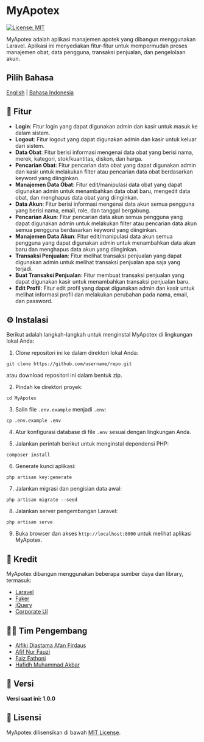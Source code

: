 # MyApotex

[![License: MIT](https://img.shields.io/badge/License-MIT-blue.svg)](https://opensource.org/licenses/MIT)

MyApotex adalah aplikasi manajemen apotek yang dibangun menggunakan Laravel. Aplikasi ini menyediakan fitur-fitur untuk mempermudah proses manajemen obat, data pengguna, transaksi penjualan, dan pengelolaan akun.

## Pilih Bahasa
[English](README.md) | [Bahasa Indonesia](README-ID.md)

## 🌟 Fitur

- **Login**: Fitur login yang dapat digunakan admin dan kasir untuk masuk ke dalam sistem.
- **Logout**: Fitur logout yang dapat digunakan admin dan kasir untuk keluar dari sistem.
- **Data Obat**: Fitur berisi informasi mengenai data obat yang berisi nama, merek, kategori, stok/kuantitas, diskon, dan harga.
- **Pencarian Obat**: Fitur pencarian data obat yang dapat digunakan admin dan kasir untuk melakukan filter atau pencarian data obat berdasarkan keyword yang diinginkan.
- **Manajemen Data Obat**: Fitur edit/manipulasi data obat yang dapat digunakan admin untuk menambahkan data obat baru, mengedit data obat, dan menghapus data obat yang diinginkan.
- **Data Akun**: Fitur berisi informasi mengenai data akun semua pengguna yang berisi nama, email, role, dan tanggal bergabung.
- **Pencarian Akun**: Fitur pencarian data akun semua pengguna yang dapat digunakan admin untuk melakukan filter atau pencarian data akun semua pengguna berdasarkan keyword yang diinginkan.
- **Manajemen Data Akun**: Fitur edit/manipulasi data akun semua pengguna yang dapat digunakan admin untuk menambahkan data akun baru dan menghapus data akun yang diinginkan.
- **Transaksi Penjualan**: Fitur melihat transaksi penjualan yang dapat digunakan admin untuk melihat transaksi penjualan apa saja yang terjadi.
- **Buat Transaksi Penjualan**: Fitur membuat transaksi penjualan yang dapat digunakan kasir untuk menambahkan transaksi penjualan baru.
- **Edit Profil**: Fitur edit profil yang dapat digunakan admin dan kasir untuk melihat informasi profil dan melakukan perubahan pada nama, email, dan password.

## ⚙️ Instalasi

Berikut adalah langkah-langkah untuk menginstal MyApotex di lingkungan lokal Anda:

1. Clone repositori ini ke dalam direktori lokal Anda:

```
git clone https://github.com/username/repo.git
```
atau download repositori ini dalam bentuk zip.

2. Pindah ke direktori proyek:

```
cd MyApotex
```

3. Salin file `.env.example` menjadi `.env`:

```
cp .env.example .env
```

4. Atur konfigurasi database di file `.env` sesuai dengan lingkungan Anda.

5. Jalankan perintah berikut untuk menginstal dependensi PHP:

```
composer install
```

6. Generate kunci aplikasi:

```
php artisan key:generate
```

7. Jalankan migrasi dan pengisian data awal:

```
php artisan migrate --seed
```

8. Jalankan server pengembangan Laravel:

```
php artisan serve
```

9. Buka browser dan akses `http://localhost:8000` untuk melihat aplikasi MyApotex.

## 🙌 Kredit

MyApotex dibangun menggunakan beberapa sumber daya dan library, termasuk:

- [Laravel](https://laravel.com)
- [Faker](https://fakerphp.github.io)
- [jQuery](https://jquery.com)
- [Corporate UI](https://www.creative-tim.com/product/corporate-ui-dashboard)

## 👨‍💻 Tim Pengembang

- [Alfiki Diastama Afan Firdaus](https://github.com/alfikiafan)
- [Afif Nur Fauzi](https://github.com/alscheift)
- [Faiz Fathoni](https://github.com/faizfathoni)
- [Hafidh Muhammad Akbar](https://github.com/hafidhmuhammadakbar)

## 🚀 Versi

**Versi saat ini: 1.0.0**

## 📄 Lisensi

MyApotex dilisensikan di bawah [MIT License](https://opensource.org/licenses/MIT).